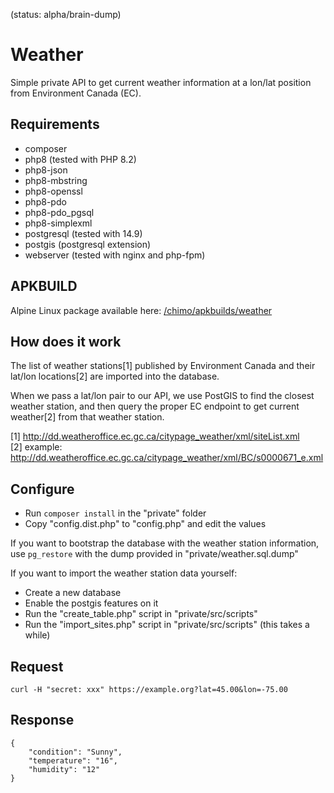(status: alpha/brain-dump)

# Weather

Simple private API to get current weather information at a lon/lat position
from Environment Canada (EC).

## Requirements

* composer
* php8 (tested with PHP 8.2)
* php8-json
* php8-mbstring
* php8-openssl
* php8-pdo
* php8-pdo_pgsql
* php8-simplexml
* postgresql (tested with 14.9)
* postgis (postgresql extension)
* webserver (tested with nginx and php-fpm)

## APKBUILD

Alpine Linux package available here: [/chimo/apkbuilds/weather](https://code.chromic.org/chimo/apkbuilds/src/branch/master/weather)

## How does it work

The list of weather stations[1] published by Environment Canada and their
lat/lon locations[2] are imported into the database.

When we pass a lat/lon pair to our API, we use PostGIS to find the closest
weather station, and then query the proper EC endpoint to get current
weather[2] from that weather station.

[1] http://dd.weatheroffice.ec.gc.ca/citypage_weather/xml/siteList.xml  
[2] example: http://dd.weatheroffice.ec.gc.ca/citypage_weather/xml/BC/s0000671_e.xml

## Configure

* Run `composer install` in the "private" folder
* Copy "config.dist.php" to "config.php" and edit the values

If you want to bootstrap the database with the weather station information, use
`pg_restore` with the dump provided in "private/weather.sql.dump"

If you want to import the weather station data yourself:
* Create a new database
* Enable the postgis features on it
* Run the "create_table.php" script in "private/src/scripts"
* Run the "import_sites.php" script in "private/src/scripts" (this takes a while)

## Request

`curl -H "secret: xxx" https://example.org?lat=45.00&lon=-75.00`

## Response

```
{
    "condition": "Sunny",
    "temperature": "16",
    "humidity": "12"
}
```

